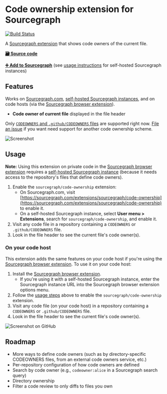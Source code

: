 # Code ownership extension for Sourcegraph

[![Build Status](https://img.shields.io/github/workflow/status/sourcegraph/sourcegraph-code-ownership/build/master?logo=github)](https://github.com/sourcegraph/sourcegraph-code-ownership/actions?query=branch%3Amaster)

A [Sourcegraph extension](https://docs.sourcegraph.com/extensions) that shows code owners of the current file.

[**🗃️ Source code**](https://github.com/sourcegraph/sourcegraph-code-ownership)

[**➕ Add to Sourcegraph**](https://sourcegraph.com/extensions/sourcegraph/code-ownership) (see [usage instructions](#usage) for self-hosted Sourcegraph instances)

## Features

Works on [Sourcegraph.com](https://sourcegraph.com), [self-hosted Sourcegraph instances](https://docs.sourcegraph.com/#quickstart), and on code hosts (via the [Sourcegraph browser extension](https://docs.sourcegraph.com/integration/browser_extension)).

- **Code owner of current file** displayed in the file header

Only [`CODEOWNERS` and `.github/CODEOWNERS` files](https://help.github.com/en/articles/about-code-owners) are supported right now. [File an issue](https://github.com/sourcegraph/sourcegraph-code-ownership/issues) if you want need support for another code ownership scheme.

![Screenshot](https://storage.googleapis.com/sourcegraph-assets/code-ownership-extension-0.png)

## Usage

**Note:** Using this extension on private code in the [Sourcegraph browser extension](https://docs.sourcegraph.com/integration/browser_extension) requires a [self-hosted Sourcegraph instance](https://docs.sourcegraph.com/#quickstart) (because it needs access to the repository's files that define code owners).

1. Enable the `sourcegraph/code-ownership` extension:
   - On Sourcegraph.com, visit [https://sourcegraph.com/extensions/sourcegraph/code-ownership](https://sourcegraph.com/extensions/sourcegraph/code-ownership) to enable it.
   - On a self-hosted Sourcegraph instance, select **User menu > Extensions**, search for `sourcegraph/code-ownership`, and enable it.
1. Visit any code file in a repository containing a `CODEOWNERS` or `.github/CODEOWNERS` file.
1. Look in the file header to see the current file's code owner(s).

### On your code host

This extension adds the same features on your code host if you're using the [Sourcegraph browser extension](https://docs.sourcegraph.com/integration/browser_extension). To use it on your code host:

1. Install the [Sourcegraph browser extension](https://docs.sourcegraph.com/integration/browser_extension).
   - If you're using it with a self-hosted Sourcegraph instance, enter the Sourcegraph instance URL into the Sourcegraph browser extension options menu.
1. Follow the [usage steps](#usage) above to enable the `sourcegraph/code-ownership` extension.
1. Visit any code file (on your code host) in a repository containing a `CODEOWNERS` or `.github/CODEOWNERS` file.
1. Look in the file header to see the current file's code owner(s).

![Screenshot on GitHub](https://storage.googleapis.com/sourcegraph-assets/code-ownership-extension-github-0.png)

## Roadmap

- More ways to define code owners (such as by directory-specific CODEOWNERS files, from an external code owners service, etc.)
- Per-repository configuration of how code owners are defined
- Search by code owner (e.g., `codeowner:alice` in a Sourcegraph search query)
- Directory ownership
- Filter a code review to only diffs to files you own
